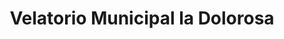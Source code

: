 ---
title: "Velatorio Municipal la Dolorosa"
url: /galinduste/velatorio-municipal-la-dolorosa/
shop: directores de funerarias
---